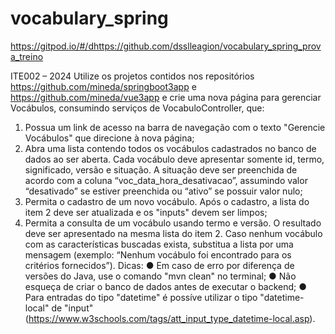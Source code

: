 # vocabulary_spring


https://gitpod.io/#/dhttps://github.com/dsslleagion/vocabulary_spring_prova_treino


ITE002 – 2024
Utilize os projetos contidos nos repositórios https://github.com/mineda/springboot3app e
https://github.com/mineda/vue3app e crie uma nova página para gerenciar Vocábulos, consumindo
serviços de VocabuloController, que:
1) Possua um link de acesso na barra de navegação com o texto "Gerencie Vocábulos" que
direcione à nova página;
2) Abra uma lista contendo todos os vocábulos cadastrados no banco de dados ao ser aberta. Cada
vocábulo deve apresentar somente id, termo, significado, versão e situação. A situação deve ser
preenchida de acordo com a coluna “voc_data_hora_desativacao”, assumindo valor “desativado”
se estiver preenchida ou “ativo” se possuir valor nulo;
3) Permita o cadastro de um novo vocábulo. Após o cadastro, a lista do item 2 deve ser atualizada e
os "inputs" devem ser limpos;
4) Permita a consulta de um vocábulo usando termo e versão. O resultado deve ser apresentado na
mesma lista do item 2. Caso nenhum vocábulo com as características buscadas exista, substitua a
lista por uma mensagem (exemplo: “Nenhum vocábulo foi encontrado para os critérios
fornecidos”).
Dicas:
● Em caso de erro por diferença de versões do Java, use o comando "mvn clean" no terminal;
● Não esqueça de criar o banco de dados antes de executar o backend;
● Para entradas do tipo "datetime" é possíve utilizar o tipo "datetime-local" de "input"
(https://www.w3schools.com/tags/att_input_type_datetime-local.asp).
